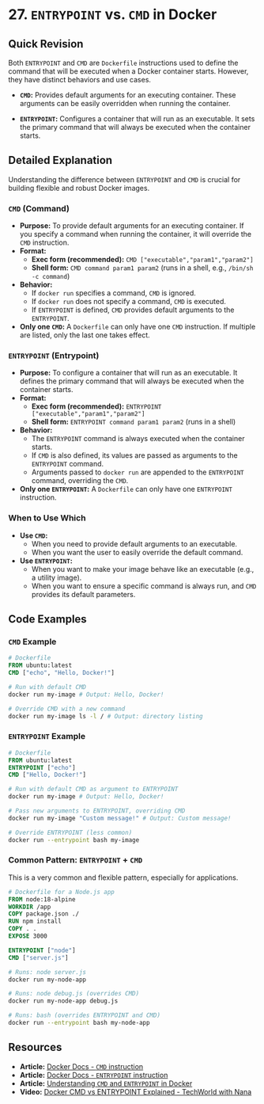 
# 27. `ENTRYPOINT` vs. `CMD` in Docker

## Quick Revision

Both `ENTRYPOINT` and `CMD` are `Dockerfile` instructions used to define the command that will be executed when a Docker container starts. However, they have distinct behaviors and use cases.

*   **`CMD`:** Provides default arguments for an executing container. These arguments can be easily overridden when running the container.

*   **`ENTRYPOINT`:** Configures a container that will run as an executable. It sets the primary command that will always be executed when the container starts.

## Detailed Explanation

Understanding the difference between `ENTRYPOINT` and `CMD` is crucial for building flexible and robust Docker images.

### `CMD` (Command)

*   **Purpose:** To provide default arguments for an executing container. If you specify a command when running the container, it will override the `CMD` instruction.
*   **Format:**
    *   **Exec form (recommended):** `CMD ["executable","param1","param2"]`
    *   **Shell form:** `CMD command param1 param2` (runs in a shell, e.g., `/bin/sh -c command`)
*   **Behavior:**
    *   If `docker run` specifies a command, `CMD` is ignored.
    *   If `docker run` does not specify a command, `CMD` is executed.
    *   If `ENTRYPOINT` is defined, `CMD` provides default arguments to the `ENTRYPOINT`.
*   **Only one `CMD`:** A `Dockerfile` can only have one `CMD` instruction. If multiple are listed, only the last one takes effect.

### `ENTRYPOINT` (Entrypoint)

*   **Purpose:** To configure a container that will run as an executable. It defines the primary command that will always be executed when the container starts.
*   **Format:**
    *   **Exec form (recommended):** `ENTRYPOINT ["executable","param1","param2"]`
    *   **Shell form:** `ENTRYPOINT command param1 param2` (runs in a shell)
*   **Behavior:**
    *   The `ENTRYPOINT` command is always executed when the container starts.
    *   If `CMD` is also defined, its values are passed as arguments to the `ENTRYPOINT` command.
    *   Arguments passed to `docker run` are appended to the `ENTRYPOINT` command, overriding the `CMD`.
*   **Only one `ENTRYPOINT`:** A `Dockerfile` can only have one `ENTRYPOINT` instruction.

### When to Use Which

*   **Use `CMD`:**
    *   When you need to provide default arguments to an executable.
    *   When you want the user to easily override the default command.
*   **Use `ENTRYPOINT`:**
    *   When you want to make your image behave like an executable (e.g., a utility image).
    *   When you want to ensure a specific command is always run, and `CMD` provides its default parameters.

## Code Examples

### `CMD` Example

```dockerfile
# Dockerfile
FROM ubuntu:latest
CMD ["echo", "Hello, Docker!"]
```

```bash
# Run with default CMD
docker run my-image # Output: Hello, Docker!

# Override CMD with a new command
docker run my-image ls -l / # Output: directory listing
```

### `ENTRYPOINT` Example

```dockerfile
# Dockerfile
FROM ubuntu:latest
ENTRYPOINT ["echo"]
CMD ["Hello, Docker!"]
```

```bash
# Run with default CMD as argument to ENTRYPOINT
docker run my-image # Output: Hello, Docker!

# Pass new arguments to ENTRYPOINT, overriding CMD
docker run my-image "Custom message!" # Output: Custom message!

# Override ENTRYPOINT (less common)
docker run --entrypoint bash my-image
```

### Common Pattern: `ENTRYPOINT` + `CMD`

This is a very common and flexible pattern, especially for applications.

```dockerfile
# Dockerfile for a Node.js app
FROM node:18-alpine
WORKDIR /app
COPY package.json ./
RUN npm install
COPY . .
EXPOSE 3000

ENTRYPOINT ["node"]
CMD ["server.js"]
```

```bash
# Runs: node server.js
docker run my-node-app

# Runs: node debug.js (overrides CMD)
docker run my-node-app debug.js

# Runs: bash (overrides ENTRYPOINT and CMD)
docker run --entrypoint bash my-node-app
```

## Resources

*   **Article:** [Docker Docs - `CMD` instruction](https://docs.docker.com/engine/reference/builder/#cmd)
*   **Article:** [Docker Docs - `ENTRYPOINT` instruction](https://docs.docker.com/engine/reference/builder/#entrypoint)
*   **Article:** [Understanding `CMD` and `ENTRYPOINT` in Docker](https://www.freecodecamp.org/news/understanding-cmd-and-entrypoint-in-docker/)
*   **Video:** [Docker CMD vs ENTRYPOINT Explained - TechWorld with Nana](https://www.youtube.com/watch?v=s_g_N8-x-hE)
